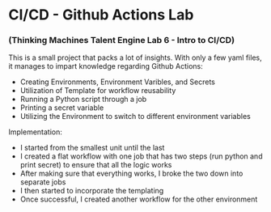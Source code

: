 # CI/CD - Github Actions Lab

### (Thinking Machines Talent Engine Lab 6 - Intro to CI/CD)

This is a small project that packs a lot of insights. With only a few yaml files, it manages to impart knowledge regarding Github Actions:
  - Creating Environments, Environment Varibles, and Secrets
  - Utilization of Template for workflow reusability
  - Running a Python script through a job
  - Printing a secret variable
  - Utilizing the Environment to switch to different environment variables

Implementation:
  - I started from the smallest unit until the last
  - I created a flat workflow with one job that has two steps (run python and print secret) to ensure that all the logic works
  - After making sure that everything works, I broke the two down into separate jobs
  - I then started to incorporate the templating
  - Once successful, I created another workflow for the other environment

    
